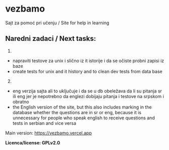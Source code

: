 # vezbamo
Sajt za pomoć pri učenju / Site for help in learning

## Naredni zadaci / Next tasks:

1.
- napraviti testove za unix i slično iz it istorije i da se očiste probni zapisi iz baze
- create tests for unix and it history and to clean dev tests from data base

2.
- eng verzija sajta ali to uključuje i da se u db obeležava da li su pitanja sr ili eng jer je nepotrebno da englezi dobijaju pitanja i testove na srpskom i obratno
- the English version of the site, but this also includes marking in the database whether the questions are in sr or eng, because it is unnecessary for people who speak english to receive questions and tests in serbian and vice versa

Main version: https://vezbamo.vercel.app

**Licenca/license: GPLv2.0**
